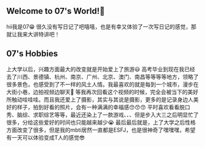 ## Welcome to 07's World!👋
hii我是07😁 很久没有写日记了吧嘻嘻，也是有幸又体验了一次写日记的感觉，那就让我来大讲特讲吧！
## 07's Hobbies
上大学以后，兴趣方面最大的改变就是开始爱上了旅游😃 高考毕业到现在我已经去了川西、景德镇、杭州、南京、广州、北京、澳门、南昌等等等等地方，领略了很多景色，也感受到了不一样的风土人情。我最喜欢的就是每到一个城市，漫步在大街小巷，边拍视频边聊天🥺 等我再次回看这个视频的时候，完全会被当下的美好所触动哇哇哇。而且我还爱上了摄影，其实与其说是摄影，更多的是记录身边人美好的样子，拍到好看的照片，会有一种满满的幸福感😙😙😙 平时喜欢看看脱口秀、脑综、求职综艺等等，最近还染上了一款游戏、、、但是步入大三之后明显忙了很多，分给这些爱好的时间也只能越来越少😭 最后最后就是，上了大学之后性格方面改变了很多，但是我的mbti居然一直都是ESFJ，也是很神奇了嘿嘿嘿，希望有一天可以体验变成T人的感觉😎
##


<!--
**07vickey/07vickey** is a ✨ _special_ ✨ repository because its `README.md` (this file) appears on your GitHub profile.

Here are some ideas to get you started:

- 🔭 I’m currently working on ...
- 🌱 I’m currently learning ...
- 👯 I’m looking to collaborate on ...
- 🤔 I’m looking for help with ...
- 💬 Ask me about ...
- 📫 How to reach me: ...
- 😄 Pronouns: ...
- ⚡ Fun fact: ...
-->

